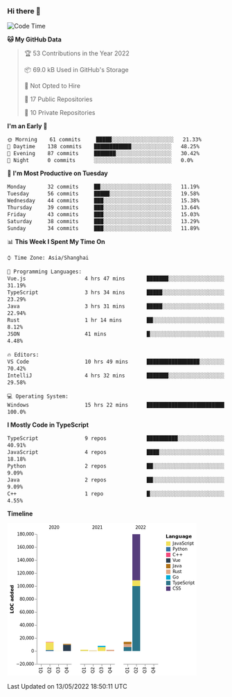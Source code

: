 ### Hi there 👋

<!--START_SECTION:waka-->
![Code Time](http://img.shields.io/badge/Code%20Time-0%20secs-blue)

**🐱 My GitHub Data** 

> 🏆 53 Contributions in the Year 2022
 > 
> 📦 69.0 kB Used in GitHub's Storage 
 > 
> 🚫 Not Opted to Hire
 > 
> 📜 17 Public Repositories 
 > 
> 🔑 10 Private Repositories  
 > 
**I'm an Early 🐤** 

```text
🌞 Morning    61 commits     █████░░░░░░░░░░░░░░░░░░░░   21.33% 
🌆 Daytime    138 commits    ████████████░░░░░░░░░░░░░   48.25% 
🌃 Evening    87 commits     ███████░░░░░░░░░░░░░░░░░░   30.42% 
🌙 Night      0 commits      ░░░░░░░░░░░░░░░░░░░░░░░░░   0.0%

```
📅 **I'm Most Productive on Tuesday** 

```text
Monday       32 commits     ██░░░░░░░░░░░░░░░░░░░░░░░   11.19% 
Tuesday      56 commits     █████░░░░░░░░░░░░░░░░░░░░   19.58% 
Wednesday    44 commits     ███░░░░░░░░░░░░░░░░░░░░░░   15.38% 
Thursday     39 commits     ███░░░░░░░░░░░░░░░░░░░░░░   13.64% 
Friday       43 commits     ███░░░░░░░░░░░░░░░░░░░░░░   15.03% 
Saturday     38 commits     ███░░░░░░░░░░░░░░░░░░░░░░   13.29% 
Sunday       34 commits     ███░░░░░░░░░░░░░░░░░░░░░░   11.89%

```


📊 **This Week I Spent My Time On** 

```text
⌚︎ Time Zone: Asia/Shanghai

💬 Programming Languages: 
Vue.js                   4 hrs 47 mins       ███████░░░░░░░░░░░░░░░░░░   31.19% 
TypeScript               3 hrs 34 mins       █████░░░░░░░░░░░░░░░░░░░░   23.29% 
Java                     3 hrs 31 mins       █████░░░░░░░░░░░░░░░░░░░░   22.94% 
Rust                     1 hr 14 mins        ██░░░░░░░░░░░░░░░░░░░░░░░   8.12% 
JSON                     41 mins             █░░░░░░░░░░░░░░░░░░░░░░░░   4.48%

🔥 Editors: 
VS Code                  10 hrs 49 mins      █████████████████░░░░░░░░   70.42% 
IntelliJ                 4 hrs 32 mins       ███████░░░░░░░░░░░░░░░░░░   29.58%

💻 Operating System: 
Windows                  15 hrs 22 mins      █████████████████████████   100.0%

```

**I Mostly Code in TypeScript** 

```text
TypeScript               9 repos             ██████████░░░░░░░░░░░░░░░   40.91% 
JavaScript               4 repos             ████░░░░░░░░░░░░░░░░░░░░░   18.18% 
Python                   2 repos             ██░░░░░░░░░░░░░░░░░░░░░░░   9.09% 
Java                     2 repos             ██░░░░░░░░░░░░░░░░░░░░░░░   9.09% 
C++                      1 repo              █░░░░░░░░░░░░░░░░░░░░░░░░   4.55%

```


**Timeline**

![Chart not found](https://raw.githubusercontent.com/rexcape/rexcape/main/charts/bar_graph.png) 


 Last Updated on 13/05/2022 18:50:11 UTC
<!--END_SECTION:waka-->

<!--
**rexcape/rexcape** is a ✨ _special_ ✨ repository because its `README.md` (this file) appears on your GitHub profile.

Here are some ideas to get you started:

- 🔭 I’m currently working on ...
- 🌱 I’m currently learning ...
- 👯 I’m looking to collaborate on ...
- 🤔 I’m looking for help with ...
- 💬 Ask me about ...
- 📫 How to reach me: ...
- 😄 Pronouns: ...
- ⚡ Fun fact: ...
-->
